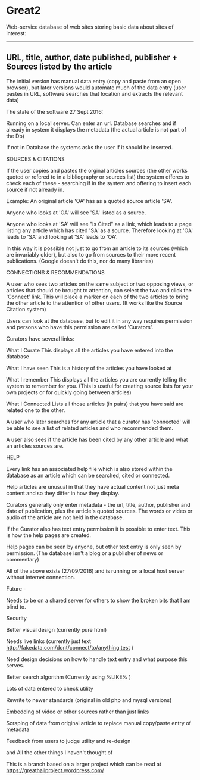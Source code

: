 # Great2
Web-service database of web sites storing basic data about sites of interest:

------------------
URL, 
title, 
author, 
date published, 
publisher 
+
Sources listed by the article
------------------



The initial version has manual data entry (copy and paste from an open browser), but later versions would automate much of the data entry (user pastes in URL, software searches that location and extracts the relevant data)

The state of the software 27 Sept 2016:

Running on a local server.
Can enter an url.
Database searches and if already in system it displays the metadata (the actual article is not part of the Db)

If not in Database the systems asks the user if it should be inserted.

SOURCES & CITATIONS

If the user copies and pastes the orginal articles sources (the other works quoted or refered to in a bibliography or sources list) the system offeres to check each of these - searching if in the system and offering to insert each source if not already in. 

Example: An original article 'OA' has as a quoted source article 'SA'.

Anyone who looks at 'OA' will see 'SA' listed as a source.

Anyone who looks at 'SA' will see "Is Cited" as a link, which leads to a page listing any article which has cited 'SA' as a source. Therefore looking at 'OA' leads to 'SA' and looking at 'SA' leads to 'OA'.

In this way it is possible not just to go from an article to its sources (which are invariably older), but also to go from sources to their more recent publications. (Google doesn't do this, nor do many libraries)


CONNECTIONS & RECOMMENDATIONS

A user who sees two articles on the same subject or two opposing views, or articles that should be brought to attention, can select the two and click the 'Connect' link. This will place a marker on each of the two articles to bring the other article to the attention of other users. (It works like the Source Citation system)


Users can look at the database, but to edit it in any way requires permission and persons who have this permission are called 'Curators'.

Curators have several links:

What I Curate
This displays all the articles you have entered into the database

What I have seen
This is a history of the articles you have looked at

What I remember
This displays all the articles you are currently telling the system to remember for you. (This is useful for creating source lists for your own projects or for quickly going between articles)

What I Connected
Lists all those articles (in pairs) that you have said are related one to the other.


A user who later searches for any article that a curator has 'connected' will be able to see a list of related articles and who recommended them.

A user also sees if the article has been cited by any other article and what an articles sources are.


HELP

Every link has an associated help file which is also stored within the database as an article which can be searched, cited or connected.

Help articles are unusual in that they have actual content not just meta content and so they differ in how they display.


Curators generally only enter metadata - the url, title, author, publisher and date of publication, plus the article's quoted sources. The words or video or audio of the article are not held in the database.

If the Curator also has text entry permission it is possible to enter text. This is how the help pages are created.

Help pages can be seen by anyone, but other text entry is only seen by permission. (The database isn't a blog or a publisher of news or commentary)


All of the above exists (27/09/2016) and is running on a local host server without internet connection.

Future - 

Needs to be on a shared server for others to show the broken bits that I am blind to.

Security

Better visual design (currently pure html)

Needs live links (currently just text http://fakedata.com/dont/connect/to/anything.test )

Need design decisions on how to handle text entry and what purpose this serves.

Better search algorithm (Currently using %LIKE% )

Lots of data entered to check utility

Rewrite to newer standards (original in old php and mysql versions)

Embedding of video or other sources rather than just links

Scraping of data from original article to replace manual copy/paste entry of metadata

Feedback from users to judge utility and re-design

and All the other things I haven't thought of



This is a branch based on a larger project which can be read at 
https://greathallproject.wordpress.com/
